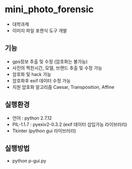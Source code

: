 # mini_photo_forensic

- 대학과제
- 이미지 파일 포렌식 도구 개발

## 기능 
- gps정보 추출 및 수정 (암호화는 불가능) 
- 사진의 찍힌시간, 모델, 브랜드 추출 및 수정 가능 
- 암호화 및 hack 가능 
- 암호화후 exif 데이터 수정 가능 
- 지원 암호화 알고리즘 Caesar, Transposition, Affine
 
## 실행환경
- 언어 : python 2.7.12
- PIL-1.1.7 : pyexiv2-0.3.2 (exif 데이터 삽입가능 라이브러리) 
- Tkinter (python gui 라이브러리)

## 실행방법
- python p-gui.py
